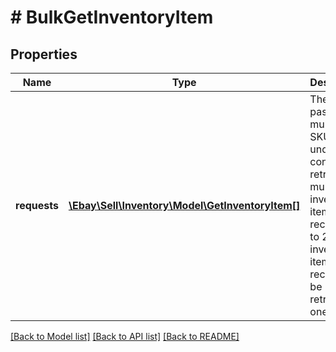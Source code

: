 # # BulkGetInventoryItem

## Properties

Name | Type | Description | Notes
------------ | ------------- | ------------- | -------------
**requests** | [**\Ebay\Sell\Inventory\Model\GetInventoryItem[]**](GetInventoryItem.md) | The seller passes in multiple SKU values under this container to retrieve multiple inventory item records. Up to 25 inventory item records can be retrieved at one time. | [optional]

[[Back to Model list]](../../README.md#models) [[Back to API list]](../../README.md#endpoints) [[Back to README]](../../README.md)
